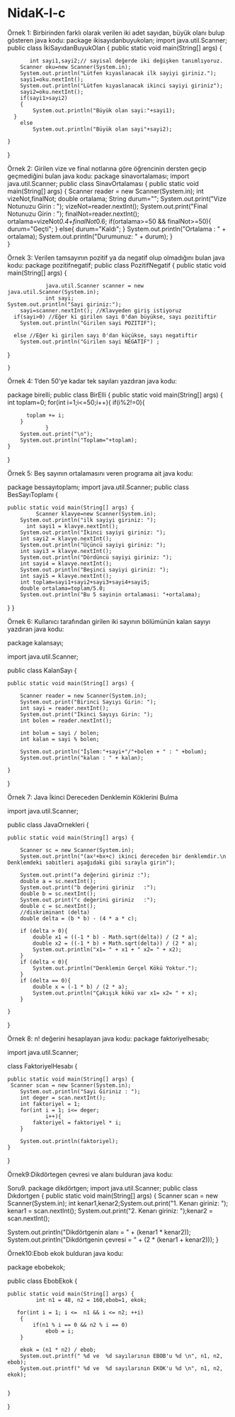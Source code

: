 # NidaK-l-c


Örnek 1: Birbirinden farklı olarak verilen iki adet sayıdan, büyük olanı bulup gösteren java kodu:
package ikisayıdanbuyukolan;
import java.util.Scanner;
public class İkiSayıdanBuyukOlan { 
    public static void main(String[] args) {

           int sayi1,sayi2;// sayisal değerde iki değişken tanımlıyoruz.
        Scanner oku=new Scanner(System.in);
        System.out.println("Lütfen kıyaslanacak ilk sayiyi giriniz.");
        sayi1=oku.nextInt();
        System.out.println("Lütfen kıyaslanacak ikinci sayiyi giriniz");
        sayi2=oku.nextInt();
        if(sayi1>sayi2)
        {
            System.out.println("Büyük olan sayi:"+sayi1);  
      }
        else
            System.out.println("Büyük olan sayi"+sayi2);

    }
    
}




Örnek 2: Girilen vize ve final notlarına göre öğrencinin dersten geçip geçmediğini bulan java kodu:
package sinavortalaması;
import java.util.Scanner;
public class SinavOrtalaması {
    public static void main(String[] args) {
         Scanner reader = new Scanner(System.in);
        int vizeNot,finalNot;
        double ortalama;
        String durum="";
        System.out.print("Vize Notunuzu Girin : ");
        vizeNot=reader.nextInt();
        System.out.print("Final Notunuzu Girin : ");
        finalNot=reader.nextInt();
        ortalama=vizeNot*0.4+finalNot*0.6;
        if(ortalama>=50 && finalNot>=50){
            durum="Geçti";
        }
        else{
            durum="Kaldı";
        }
        System.out.println("Ortalama : " + ortalama);
         System.out.println("Durumunuz: " + durum); }    
}


Örnek 3: Verilen tamsayının  pozitif ya da negatif olup olmadığını bulan java kodu:
 package pozitifnegatif;
public class PozitifNegatif {
    public static void main(String[] args) {
        
                java.util.Scanner scanner = new java.util.Scanner(System.in);
                int sayi;
	System.out.println("Sayi giriniz:");
        sayi=scanner.nextInt(); //Klavyeden giriş istiyoruz
	  if(sayi>0) //Eğer ki girilen sayı 0'dan büyükse, sayı pozitiftir
	    System.out.println("Girilen sayi POZITIF");	
 
	  else //Eğer ki girilen sayı 0'dan küçükse, sayı negatiftir
	    System.out.println("Girilen sayi NEGATIF") ;
}


    }










Örnek 4: 1’den 50’ye kadar tek sayıları yazdıran java kodu:

package birelli;
public class BirElli {
    public static void main(String[] args) {
             int toplam=0;
        for(int i=1;i<=50;i++){
        if(i%2!=0){
           
          toplam += i;
        }
                }
        System.out.print("\n");
        System.out.println("Toplam="+toplam);
    }
}

    









Örnek 5: Beş sayının ortalamasını veren programa ait java kodu:

package bessayıtoplamı;
import java.util.Scanner;
public class BesSayıToplamı {

    public static void main(String[] args) {
             Scanner klavye=new Scanner(System.in);
        System.out.println("ilk sayiyi giriniz: ");
          int sayi1 = klavye.nextInt();
        System.out.println("İkinci sayiyi giriniz: ");
        int sayi2 = klavye.nextInt();
        System.out.println("Üçüncü sayiyi giriniz: ");
        int sayi3 = klavye.nextInt();
        System.out.println("Dördüncü sayiyi giriniz: ");
        int sayi4 = klavye.nextInt();
        System.out.println("Beşinci sayiyi giriniz: ");
        int sayi5 = klavye.nextInt();
        int toplam=sayi1+sayi2+sayi3+sayi4+sayi5;
        double ortalama=toplam/5.0;
        System.out.println("Bu 5 sayinin ortalamasi: "+ortalama);
   }
    }




Örnek  6: Kullanıcı tarafından girilen iki sayının bölümünün kalan sayıyı yazdıran java kodu:

package kalansayı;

import java.util.Scanner;

public class KalanSayı {

    public static void main(String[] args) {
             
        Scanner reader = new Scanner(System.in);
        System.out.print("Birinci Sayıyı Girin: ");         
        int sayi = reader.nextInt();
        System.out.print("İkinci Sayıyı Girin: ");   
        int bolen = reader.nextInt();
 
        int bolum = sayi / bolen;
        int kalan = sayi % bolen;
 
        System.out.println("İşlem:"+sayi+"/"+bolen + " : " +bolum);
        System.out.println("kalan : " + kalan);

    }
    
}


Örnek  7: Java İkinci Dereceden Denklemin Köklerini Bulma

 import java.util.Scanner;
 
 
public class JavaOrnekleri {
  
    public static void main(String[] args) {
        
        Scanner sc = new Scanner(System.in); 
        System.out.println("(ax²+bx+c) ikinci dereceden bir denklemdir.\n Denklemdeki sabitleri aşağıdaki gibi sırayla girin"); 
        
        System.out.print("a değerini giriniz :"); 
        double a = sc.nextInt(); 
        System.out.print("b değerini giriniz   :"); 
        double b = sc.nextInt(); 
        System.out.print("c değerini giriniz   :"); 
        double c = sc.nextInt(); 
        //diskriminant (delta)
        double delta = (b * b) - (4 * a * c); 
        
        if (delta > 0){ 
            double x1 = ((-1 * b) - Math.sqrt(delta)) / (2 * a); 
            double x2 = ((-1 * b) + Math.sqrt(delta)) / (2 * a); 
            System.out.println("x1= " + x1 + " x2= " + x2); 
        } 
        if (delta < 0){
            System.out.println("Denklemin Gerçel Kökü Yoktur."); 
        } 
        if (delta == 0){ 
            double x = (-1 * b) / (2 * a);
            System.out.println("Çakışık kökü var x1= x2= " + x); 
        }
 
    } 
}




Örnek 8:  n! değerini hesaplayan java kodu:
package faktoriyelhesabı;

import java.util.Scanner;

 class FaktoriyelHesabı {

 
    public static void main(String[] args) {
     Scanner scan = new Scanner(System.in);
        System.out.println("Sayi Giriniz : ");
        int deger = scan.nextInt();
        int faktoriyel = 1;
        for(int i = 1; i<= deger; 
                i++){
            faktoriyel = faktoriyel * i;
        }
         
        System.out.println(faktoriyel);
    }
}







Örnek9:Dikdörtegen çevresi ve alanı bulduran java kodu:

Soru9. package dikdörtgen;
import java.util.Scanner;
public class Dıkdortgen {
public static void main(String[] args) {
Scanner scan = new Scanner(System.in);
int kenar1,kenar2;System.out.print("1. Kenarı giriniz: ");
kenar1 = scan.nextInt();
System.out.print("2. Kenarı giriniz: ");kenar2 = scan.nextInt();
		
System.out.println("Dikdörtgenin alanı = " + (kenar1 * kenar2));
System.out.println("Dikdörtgenin çevresi = " + (2 * (kenar1 + kenar2)));
	}










Örnek10:Ebob ekok bulduran java kodu:

package ebobekok;

public class EbobEkok {

    public static void main(String[] args) {
             int n1 = 48, n2 = 160,ebob=1, ekok;
 
       for(int i = 1; i <=  n1 && i <= n2; ++i)
        {
            if(n1 % i == 0 && n2 % i == 0)
                ebob = i;
        }
 
        ekok = (n1 * n2) / ebob;
        System.out.printf(" %d ve  %d sayılarının EBOB'u %d \n", n1, n2, ebob);
        System.out.printf(" %d ve  %d sayılarının EKOK'u %d \n", n1, n2, ekok); 

        
    }
    
}
